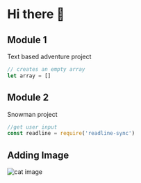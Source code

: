 # Hi there 👋


## Module 1
Text based adventure project

```javascript
// creates an empty array
let array = []
```


## Module 2
Snowman project

```javascript
//get user input
const readline = require('readline-sync')
```
## Adding Image

![cat image](https://icatcare.org/app/uploads/2018/07/Thinking-of-getting-a-cat.png)

